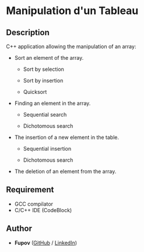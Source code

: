 # Manipulation d'un Tableau

## Description

C++ application allowing the manipulation of an array:

- Sort an element of the array.

  - Sort by selection
  
  - Sort by insertion
  
  - Quicksort

- Finding an element in the array.
  
  - Sequential search
  
  - Dichotomous search

- The insertion of a new element in the table.

  - Sequential insertion
  
  - Dichotomous search

- The deletion of an element from the array.

## Requirement

- GCC compilator
- C/C++ IDE (CodeBlock)

## Author
* **Fupov** ([GitHub](https://github.com/Fupov/) / [LinkedIn](https://www.linkedin.com/in/tchich-aymane/))

